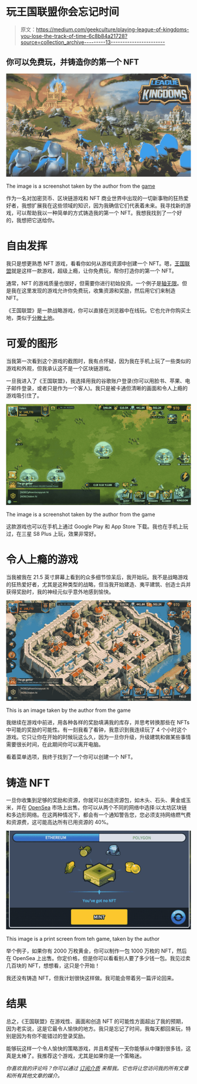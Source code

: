# 玩王国联盟你会忘记时间

> 原文：<https://medium.com/geekculture/playing-league-of-kingdoms-you-lose-the-track-of-time-6c8b84a21728?source=collection_archive---------13----------------------->

## 你可以免费玩，并铸造你的第一个 NFT

![](img/be0606ab070b950e56041dfee1873c14.png)

The image is a screenshot taken by the author from the [game](https://www.leagueofkingdoms.com/)

作为一名对加密货币、区块链游戏和 NFT 商业世界中出现的一切新事物的狂热爱好者，我想扩展我在这些领域的知识，因为我确信它们代表着未来。我寻找新的游戏，可以帮助我以一种简单的方式铸造我的第一个 NFT。我想我找到了一个好的，我想把它送给你。

# 自由发挥

我只是想更熟悉 NFT 游戏，看看你如何从游戏资源中创建一个 NFT。嗯，[王国联盟](https://www.leagueofkingdoms.com/)就是这样一款游戏，超级上瘾，让你免费玩，帮你打造你的第一个 NFT。

通常，NFT 的游戏质量也很好，但需要你进行初始投资。一个例子是[轴无限](https://axieinfinity.com/)。但是我在这里发现的游戏允许你免费玩，收集资源和奖励，然后用它们来制造 NFT。

《王国联盟》是一款战略游戏，你可以直接在浏览器中在线玩。它也允许你购买土地，类似于[分散土地](https://decentraland.org/)。

# 可爱的图形

当我第一次看到这个游戏的截图时，我有点怀疑，因为我在手机上玩了一些类似的游戏和外观，但我承认这不是一个区块链游戏。

一旦我进入了《王国联盟》，我选择用我的谷歌账户登录(你可以用脸书、苹果、电子邮件登录，或者只是作为一个客人)。我只是被卡通但清晰的画面和令人上瘾的游戏吸引住了。

![](img/11ec658d52d2ec8e34e97589b3ebaba1.png)

The image is a screenshot taken by the author from the game

这款游戏也可以在手机上通过 Google Play 和 App Store 下载。我也在手机上玩过，在三星 S8 Plus 上玩，效果非常好。

# 令人上瘾的游戏

当我被我在 21.5 英寸屏幕上看到的众多细节惊呆后，我开始玩。我不是战略游戏的狂热爱好者，尤其是这种类型的战略，但当我开始建造、夷平建筑、创造士兵并获得奖励时，我的神经元似乎意外地感到愉快。

![](img/7532fec882a5fa4e3de4712f2893a2ba.png)

This is an image taken by the author from the game

我继续在游戏中前进，用各种各样的奖励填满我的库存，并思考转换那些在 NFTs 中可能的奖励的可能性。有一刻我看了看钟，我意识到我连续玩了 4 个小时这个游戏。它只让你在开始的时候玩这么久，因为一旦你升级，升级建筑和做某些事情需要很长时间，在此期间你可以离开电脑。

看着菜单选项，我终于找到了一个你可以创建一个 NFT。

# 铸造 NFT

一旦你收集到足够的奖励和资源，你就可以创造资源包，如木头、石头、黄金或玉米，并在 [OpenSea](https://opensea.io/) 市场上出售。你可以从两个不同的网络中选择:以太坊区块链和多边形网络。在这两种情况下，都会有一个通知警告您，您必须支持网络燃气费和资源费，这可能高达所有已用资源的 40%。

![](img/509e2ccab8cb297fc558a3f06edaf531.png)

This image is a print screen from teh game, taken by the author

举个例子，如果你有 2000 万枚黄金，你可以制作一包 1000 万枚的 NFT，然后在 OpenSea 上出售。你定价格，但是你可以看看别人要了多少钱一包。我见过卖几百块的 NFT，想想看，这只是个开始！

我还没有铸造 NFT，但我计划很快这样做。我可能会带着另一篇评论回来。

# 结果

总之，《王国联盟》在游戏性、画面和创造 NFT 的可能性方面超出了我的预期，因为老实说，这是它最令人愉快的地方。我只是忘记了时间，我每天都回来玩，特别是因为有你不能错过的登录奖励。

能够玩这样一个令人愉快的策略游戏，并且希望有一天你能够从中赚到很多钱，这真是太棒了。我推荐这个游戏，尤其是如果你是一个策略迷。

*你喜欢我的评论吗？你可以通过* [*订阅介质*](https://marchisflorin82.medium.com/membership) *来帮我。它也将让您访问我的所有文章和所有其他文章的媒介。*